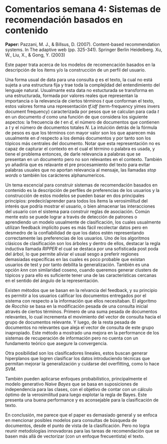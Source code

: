 # Comentarios semana 4: Sistemas de recomendación basados en contenido

**Paper:** Pazzani, M. J., & Billsus, D. (2007). Content-based recommendation systems. In The adaptive web (pp. 325-341). Springer Berlin Heidelberg. Xu, W., Liu, X., & Gong, Y. (2003)

Este paper trata acerca de los modelos de recomencación basados en la descripción de los ítems y/o la construcción de un perfil del usuario.

Una forma usual de data para una consulta *q* es el texto, la cual no está sujeta a una estructura fija y trae toda la complejidad del entendimiento del lenguaje natural. Usualmante esta data no estucturada se transforma en una estructurada, formada por valores reales que representan la importancia o la relevancia de ciertos términos *t* que conforman el texto, estos valores forma una representación *tf.idf* (term-frequency yimes invers document frequency) caracterizada por pesos que se calculan para cada *t* en un documento *d* como una función de que considera los siguiente aspectos: la frecuencia de *t* en *d*, el número de documentos que contienen a *t* y el número de documentos totales *N*. La intuición detrás de la fórmula de pesos es que los términos con mayor valor son los que aparecen más usualmente en *d* respecto a los demás documentos y por tanto son los tópicos más centrales del documento. Notar que esta representación no es capaz de capturar el contexto en el cual el término o palabra es usada, y tiene el problema entonces, de darle relevancia a palabras que se presentan en un documento pero no son relevantes en el contexto. También yo añadiría que es relavante el pre procesamiento del texto para evitar palabras usuales que no aportan relevancia al mensaje, las llamadas *stop words* o también los carácteres alphanumericos.

Un tema escencial para construir sistemas de recomendación basados en contenido es la descripción de perfiles de preferencias de los usuarios y la construcción de estos modelos se pueden basar en dos principales principios:  predecir/aprender para todos los ítems la verosimilitud del interés que podría mostrar el usuario, o bien almacenar las interacciones del usuario con el sistema para construir reglas de asociación. Común mente esto se puede lograr a través de detección de patrones o aprendiendo un modelo usualmente de clasificación, los cuales usualmente utilizan feedback implícito pues es más fácil recolectar datos pero en desmedro de la confiabilidad de que los datos estén representando correctamente las preferencias de los usuarios. Uno de los algoritmos clásicos de clasificación son los árboles y dentro de ellos, destacar la regla inductiva llamada *RIPPER* el cual se destaca por una sofisticada post poda del árbol, lo que permite aliviar el usual sesgo a preferir regiones demasiadas específicas en las cuales es poco probable que existan usuarios de test y por tanto debilita la generalización. También es una opción *knn* con similaridad coseno, cuando queremos generar clusters de tópicos y para ello es suficiente tener una de las características cercanas en el sentido del ángulo de la representación. 

Existen métodos que se basan en la relvancia del feedback, y su principio es permitir a los usuarios calificar los documentos entregados por el sistema con respecto a la información que ellos necesitaban. El algoritmo de *Rocchio* se basa en la modificación pesada de una consulta inicial através de ciertos términos. Primero de una suma pesada de documentos relevantes, lo cual incrementa el movimiento del vector de consulta hacia el grupo de documentos relevante. Y luego, de la resta pesada de documentos no relevantes que aleja el vector de consulta de este grupo inapropiado. Este método a mostrado una mejora en la performance de los sistemas de recuperación de información pero no cuenta con un fundamento teórico que asegure la convergencia.

Otra posibilidad son los clasificadores lineales, estos buscan generar hiperplanos que logren clasificar los datos introduciendo técnicas que permitan mejorar la generalización y cuidarse del overfitting, como lo hace *SVM*.

También pueden aplicarse enfoques probabilístico, principalmente el modelo generativo *Naive Bayes* que se basa en suposiciones de independencia para las clases, con el objetivo de contar con un cálculo óptimo de la verosimilítud para luego explotar la regla de Bayes. Este presenta una buena performance y es aconsejable para la clasificación de texto. 

En conclusión, me parece que el paper es demasiado general y se enfoca en mencionar posibles modelos para consultas de búsqueda de documentos, desde el punto de vista de la clasificación. Pero no logra reunir metodologías innovadoras para las tareas de recomendación que se basen más allá de vectorizar (con un enfoque frecuentista) el texto.  
